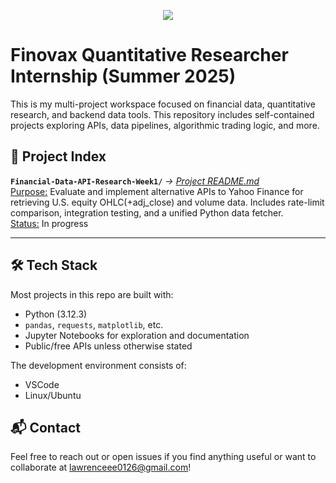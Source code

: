 <p align="center">
    <a href="https://ci3.googleusercontent.com/mail-sig/AIorK4ySzDtmFct8MdwJUuKUzSZaija53nTmvP_TF1ohRJtfMlZJer8gU8B431NnjOT9b_IoI8UhA5o">
        <img src="logo.png"/>
    </a>

# Finovax Quantitative Researcher Internship (Summer 2025)
This is my multi-project workspace focused on financial data, quantitative research, and backend data tools. This repository includes self-contained projects exploring APIs, data pipelines, algorithmic trading logic, and more.

## 📁 Project Index
**`Financial-Data-API-Research-Week1/`** *→ [Project README.md](Financial-Data-API-Research-Week1/README.md)*\
<ins>Purpose:</ins> Evaluate and implement alternative APIs to Yahoo Finance for retrieving U.S. equity OHLC(+adj_close) and volume data. Includes rate-limit comparison, integration testing, and a unified Python data fetcher.\
<ins>Status:</ins> In progress  

---

## 🛠️ Tech Stack
Most projects in this repo are built with:
- Python (3.12.3)
- `pandas`, `requests`, `matplotlib`, etc.
- Jupyter Notebooks for exploration and documentation
- Public/free APIs unless otherwise stated

The development environment consists of:
- VSCode
- Linux/Ubuntu

## 📬 Contact
Feel free to reach out or open issues if you find anything useful or want to collaborate at lawrenceee0126@gmail.com!